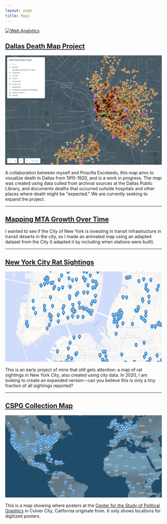 ```yaml
---
layout: page
title: Maps
---
```


<!-- Default Statcounter code for Isawil.github.io
https://isawil.github.io -->
<script type="text/javascript">
var sc_project=11863955; 
var sc_invisible=1; 
var sc_security="f1c0a47a"; 
</script>
<script type="text/javascript"
src="https://www.statcounter.com/counter/counter.js"
async></script>
<noscript><div class="statcounter"><a title="Web Analytics"
href="https://statcounter.com/" target="_blank"><img
class="statcounter"
src="https://c.statcounter.com/11863955/0/f1c0a47a/1/"
alt="Web Analytics"></a></div></noscript>
<!-- End of Statcounter Code -->

## [Dallas Death Map Project](https://isawil.carto.com/builder/c4402a6d-038f-412b-a3dc-1aa6f164a651/embed)

![Screenshot of the Dallas Death Map](https://github.com/isawil/isawil.github.io/blob/master/assets/ddm-2019-02.png?raw=true)

A collaboration between myself and Priscilla Escobedo, this map aims to visualize death in Dallas from 1915-1920, and is a work in progress. The map was created using data culled from archival sources at the Dallas Public Library, and documents deaths that occurred outside hospitals and other places where death might be "expected." We are currently seeking to expand the project.

---

## [Mapping MTA Growth Over Time](https://isawil.carto.com/builder/3f9cd1f6-cfd4-4138-a47c-768bb263ad2a/embed)

I wanted to see if the City of New York is investing in transit infrastructure in transit deserts in the city, so I made an animated map using an adapted dataset from the City (I adapted it by including when stations were built).

---

## [New York City Rat Sightings](https://bit.ly/nyc-rats/)

![Screenshot of the NYC Rat Sightings map](https://github.com/isawil/isawil.github.io/blob/master/assets/rm-2019.png?raw=true)

This is an early project of mine that still gets attention: a map of rat sightings in New York City, also created using city data. In 2020, I am looking to create an expanded version--can you believe this is only a tiny fraction of all sightings reported?

---

## [CSPG Collection Map](https://www.google.com/maps/d/u/1/viewer?mid=1H4HTwqOtP89PG-_t6jblj2RjzQ_uRzBj&ll=-3.81666561775622e-14%2C-68.89967108642077&z=1)

![Screenshot of the CSPG Collection Map](https://github.com/isawil/isawil.github.io/blob/master/assets/cspg-2019.png?raw=true)

This is a map showing where posters at the [Center for the Study of Political Graphics](https://wwww.politicalgraphics.org/) in Culver City, California originate from. It only shows locations for digitized posters.
